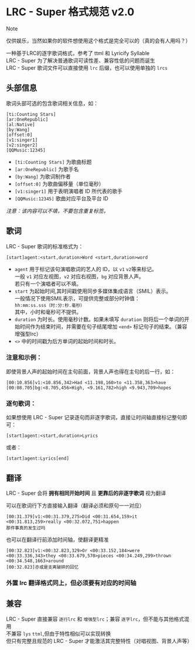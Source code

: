 
# LRC - Super 格式规范 v2.0

> [!note]
> 仅供娱乐，当然如果你的软件想使用这个格式是完全可以的（真的会有人用吗？）

一种基于LRC的逐字歌词格式，参考了 ttml 和 Lyricify Syllable<br>
LRC - Super 为了解决普通歌词可读性差、兼容性低的问题而诞生<br>
LRC - Super 歌词文件可以直接使用 `lrc` 后缀，也可以使用单独的 `lrcs`

## 头部信息
歌词头部可选的包含歌词相关信息，如：  
```
[ti:Counting Stars]
[ar:OneRepublic]
[al:Native]
[by:Wang]
[offset:0]
[v1:singer1]
[v2:singer2]
[QQMusic:12345]
```
- `[ti:Counting Stars]` 为歌曲标题
- `[ar:OneRepublic]` 为歌手名
- `[by:Wang]` 为歌词制作者
- `[offset:0]` 为歌曲偏移量（单位毫秒）
- `[v1:singer1]` 用于表明演唱者 ID 所代表的歌手
- `[QQMusic:12345]` 歌曲对应平台及平台 ID

*注意：该内容可以不填，不要包含重复标签。*  

## 歌词
LRC - Super 歌词的标准格式为：
```
[start]agent:<start,duration>Word <start,duration>word
```
- `agent` 用于标记该句演唱歌词的艺人的 ID，以 `v1` `v2`等来标记。<br>
一般 `v1` 对应左视图，`v2` 对应右视图，`bg` 对应背景人声。<br>
若只有一个演唱者可以不填。
- `start` 为起始时间,其时间戳使用同步多媒体集成语言（SMIL）表示。<br>
    一般情况下使用SMIL表示，可提供完整或部分时钟值：<br>
    `hh:mm:ss.sss（时:分:秒.毫秒）` <br>
    其中，小时和毫秒可不提供。<br>
- `duration` 为时长。使用毫秒计数。如果未填写 `duration` 则将后一个单词的开始时间作为结束时间，并需要在句子结尾增加 `<end>` 标记句子的结束。（兼容增强型lrc）<br>
- `<>` 中的时间戳为后方单词的起始时间和时长。

### **注意和示例：**<br>
即使背景人声的起始时间在主句前面，背景人声也得在主句的后一行，如：
```
[00:10.856]v1:<10.856,342>Had <11.198,160>to <11.358,363>have
[00:08.705]bg:<8.705,456>High, <9.161,782>high <9.943,709>hopes
```

### **逐句歌词：**<br>
如果想使用 LRC - Super 记录逐句而非逐字歌词，直接让时间轴直接标记整句即可：
```
[start]agent:<start,duration>Lyrics
```
或者：
```
[start]agent:Lyrics[end]
```

## 翻译
LRC - Super 会将 **拥有相同开始时间** 且 **更靠后的非逐字歌词** 视为翻译<br>

可以在歌词行下方直接输入翻译（翻译必须和原句一一对应）
```
[00:31.379]v1:<00:31.379,275>Did <00:31.654,159>it <00:31.813,259>really <00:32.072,751>happen
那件事真的发生过吗
```
也可以在翻译行前添加时间轴，使翻译更精准
```
[00:32.823]v1:<00:32.823,329>Or <00:33.152,184>were <00:33.336,343>they <00:33.679,570>pieces <00:34.249,299>thrown <00:34.548,1663>around
[00:32.823]亦或是支离破碎的回忆
```

### 外置 lrc 翻译格式同上，但必须要有对应的时间轴

## 兼容
LRC - Super 直接兼容 `逐行lrc` 和 `增强型lrc`；兼容 `逐字lrc`，但不能与其他格式混用<br>
不兼容 `lys` `ttml`,但由于特性相似可以实现转换<br>
但只有完整且规范的 LRC - Super 才能激活其完整特性（对唱视图、背景人声等）
